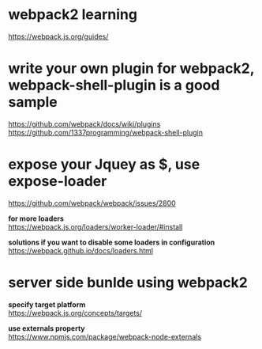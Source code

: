# webpack2 learning 
https://webpack.js.org/guides/  

# write your own plugin for webpack2, webpack-shell-plugin is a good sample
https://github.com/webpack/docs/wiki/plugins  
https://github.com/1337programming/webpack-shell-plugin

# expose your Jquey as $, use expose-loader
https://github.com/webpack/webpack/issues/2800

**for more loaders**  
https://webpack.js.org/loaders/worker-loader/#install  

**solutions if you want to disable some loaders in configuration**  
https://webpack.github.io/docs/loaders.html


# server side bunlde using webpack2  
**specify target platform**  
https://webpack.js.org/concepts/targets/  

**use externals property**  
https://www.npmjs.com/package/webpack-node-externals  